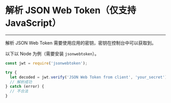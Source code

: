 # 解析 JSON Web Token（仅支持 JavaScript）

----------

解析 JSON Web Token 需要使用应用的密钥，密钥在控制台中可以获取到。

以下以 Node 为例（需要安装 `jsonwebtoken`）。

``` javascript
const jwt = require('jsonwebtoken');

try {
  let decoded = jwt.verify('JSON Web Token from client', 'your_secret');
  // 解析成功
} catch (error) {
  // 不合法
}
```